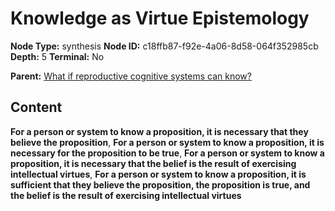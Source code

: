 # Knowledge as Virtue Epistemology

**Node Type:** synthesis
**Node ID:** c18ffb87-f92e-4a06-8d58-064f352985cb
**Depth:** 5
**Terminal:** No

**Parent:** [What if reproductive cognitive systems can know?](what-if-reproductive-cognitive-systems-can-know-antithesis-9415aa26-473c-44cc-a360-9eb82191a5b0.md)

## Content

**For a person or system to know a proposition, it is necessary that they believe the proposition**, **For a person or system to know a proposition, it is necessary for the proposition to be true**, **For a person or system to know a proposition, it is necessary that the belief is the result of exercising intellectual virtues**, **For a person or system to know a proposition, it is sufficient that they believe the proposition, the proposition is true, and the belief is the result of exercising intellectual virtues**
